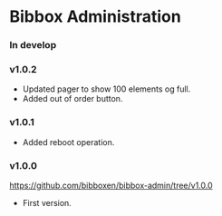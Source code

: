 # Bibbox Administration

### In develop



### v1.0.2

* Updated pager to show 100 elements og full.
* Added out of order button.

### v1.0.1

* Added reboot operation.

### v1.0.0
https://github.com/bibboxen/bibbox-admin/tree/v1.0.0

* First version.